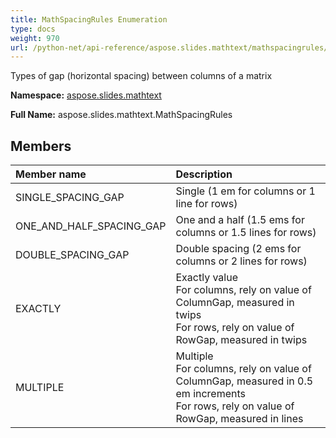 ```yaml
---
title: MathSpacingRules Enumeration
type: docs
weight: 970
url: /python-net/api-reference/aspose.slides.mathtext/mathspacingrules/
---
```


Types of gap (horizontal spacing) between columns of a matrix

**Namespace:** [aspose.slides.mathtext](/slides/python-net/api-reference/aspose.slides.mathtext/)

**Full Name:** aspose.slides.mathtext.MathSpacingRules



## **Members**
|**Member name**|**Description**|
| :- | :- |
|SINGLE_SPACING_GAP|Single (1 em for columns or 1 line for rows)|
|ONE_AND_HALF_SPACING_GAP|One and a half (1.5 ems for columns or 1.5 lines for rows)|
|DOUBLE_SPACING_GAP|Double spacing (2 ems for columns or 2 lines for rows)|
|EXACTLY|Exactly value<br/>            For columns, rely on value of ColumnGap, measured in twips<br/>            For rows, rely on value of RowGap, measured in twips|
|MULTIPLE|Multiple<br/>            For columns, rely on value of ColumnGap, measured in 0.5 em increments<br/>            For rows, rely on value of RowGap, measured in lines|
